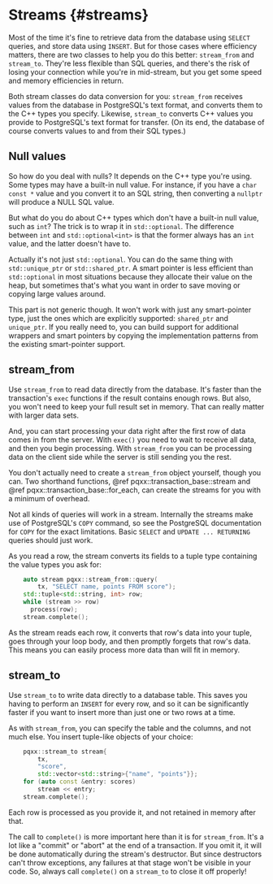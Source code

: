 Streams                                                           {#streams}
=======

Most of the time it's fine to retrieve data from the database using `SELECT`
queries, and store data using `INSERT`.  But for those cases where efficiency
matters, there are two classes to help you do this better: `stream_from` and
`stream_to`.  They're less flexible than SQL queries, and there's the risk of
losing your connection while you're in mid-stream, but you get some speed and
memory efficiencies in return.

Both stream classes do data conversion for you: `stream_from` receives values
from the database in PostgreSQL's text format, and converts them to the C++
types you specify.  Likewise, `stream_to` converts C++ values you provide to
PostgreSQL's text format for transfer.  (On its end, the database of course
converts values to and from their SQL types.)


Null values
-----------

So how do you deal with nulls?  It depends on the C++ type you're using.  Some
types may have a built-in null value.  For instance, if you have a
`char const *` value and you convert it to an SQL string, then converting a
`nullptr` will produce a NULL SQL value.

But what do you do about C++ types which don't have a built-in null value, such
as `int`?  The trick is to wrap it in `std::optional`.  The difference between
`int` and `std::optional<int>` is that the former always has an `int` value,
and the latter doesn't have to.

Actually it's not just `std::optional`.  You can do the same thing with
`std::unique_ptr` or `std::shared_ptr`.  A smart pointer is less efficient than
`std::optional` in most situations because they allocate their value on the
heap, but sometimes that's what you want in order to save moving or copying
large values around.

This part is not generic though.  It won't work with just any smart-pointer
type, just the ones which are explicitly supported: `shared_ptr` and
`unique_ptr`.  If you really need to, you can build support for additional
wrappers and smart pointers by copying the implementation patterns from the
existing smart-pointer support.


stream\_from
------------

Use `stream_from` to read data directly from the database.  It's faster than
the transaction's `exec` functions if the result contains enough rows.  But
also, you won't need to keep your full result set in memory.  That can really
matter with larger data sets.

And, you can start processing your data right after the first row of data comes
in from the server.  With `exec()` you need to wait to receive all data, and
then you begin processing.  With `stream_from` you can be processing data on
the client side while the server is still sending you the rest.

You don't actually need to create a `stream_from` object yourself, though you
can.  Two shorthand functions, @ref pqxx::transaction_base::stream
and @ref pqxx::transaction_base::for_each, can create the streams for you with
a minimum of overhead.

Not all kinds of queries will work in a stream.  Internally the streams make
use of PostgreSQL's `COPY` command, so see the PostgreSQL documentation for
`COPY` for the exact limitations.  Basic `SELECT` and `UPDATE ... RETURNING`
queries should just work.

As you read a row, the stream converts its fields to a tuple type containing
the value types you ask for:

```cxx
    auto stream pqxx::stream_from::query(
        tx, "SELECT name, points FROM score");
    std::tuple<std::string, int> row;
    while (stream >> row)
      process(row);
    stream.complete();
```

As the stream reads each row, it converts that row's data into your tuple,
goes through your loop body, and then promptly forgets that row's data.  This
means you can easily process more data than will fit in memory.


stream\_to
----------

Use `stream_to` to write data directly to a database table.  This saves you
having to perform an `INSERT` for every row, and so it can be significantly
faster if you want to insert more than just one or two rows at a time.

As with `stream_from`, you can specify the table and the columns, and not much
else.  You insert tuple-like objects of your choice:

```cxx
    pqxx::stream_to stream{
        tx,
        "score",
        std::vector<std::string>{"name", "points"}};
    for (auto const &entry: scores)
        stream << entry;
    stream.complete();
```

Each row is processed as you provide it, and not retained in memory after that.

The call to `complete()` is more important here than it is for `stream_from`.
It's a lot like a "commit" or "abort" at the end of a transaction.  If you omit
it, it will be done automatically during the stream's destructor.  But since
destructors can't throw exceptions, any failures at that stage won't be visible
in your code.  So, always call `complete()` on a `stream_to` to close it off
properly!
